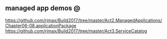 ## managed app demos @ 
https://github.com/rjmax/Build2017/tree/master/Act2.ManagedApplications/Chapter06-08.applicationPackage
https://github.com/rjmax/Build2017/tree/master/Act3.ServiceCatalog
